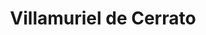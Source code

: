 ---
title: Villamuriel de Cerrato
url: /villamuriel-de-cerrato/
latitude: 41.948
longitude: -4.514
---